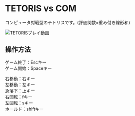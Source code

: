 # TETORIS vs COM
コンピュータ対戦型のテトリスです。(評価関数=重み付き線形和)  



![TETORISプレイ動画](https://github.com/hiroaki-tanikawa/tetoris-vs-computer-/assets/143544995/acb21d45-4b72-47bf-b72e-07d063ac3422)

## 操作方法  
ゲーム終了：Escキー  
ゲーム開始：Spaceキー  

右移動：右キー  
左移動：左キー    
急落下：上キー  
右回転：fキー  
左回転：sキー  
ホールド：shiftキー  
